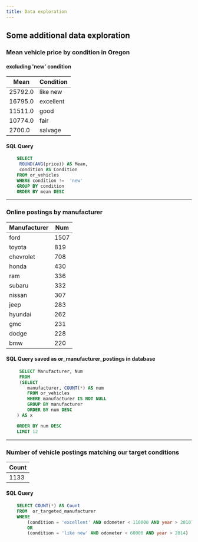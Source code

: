 ```yaml
---
title: Data exploration
---
```


## Some additional data exploration


### Mean vehicle price by condition in Oregon
#### excluding 'new' condition
| Mean | Condition |
| --- | ------ |
|	25792.0	|	like new	|
|	16795.0	|	excellent	|
|	11511.0	|	good	|
|	10774.0	|	fair	|
|	2700.0	|	salvage	|

#### SQL Query

```sql
    SELECT  
     ROUND(AVG(price)) AS Mean,
     condition AS Condition
    FROM or_vehicles
    WHERE condition !=  'new'
    GROUP BY condition
    ORDER BY mean DESC
```

___


### Online postings by manufacturer

| Manufacturer | Num |
| --- | ------ |
|	ford	|	1507	|
|	toyota	|	819	|
|	chevrolet	|	708	|
|	honda	|	430	|
|	ram	|	336	|
|	subaru	|	332	|
|	nissan	|	307	|
|	jeep	|	283	|
|	hyundai	|	262	|
|	gmc	|	231	|
|	dodge	|	228	|
|	bmw	|	220	|

#### SQL Query saved as or_manufacturer_postings in database

```sql
     SELECT Manufacturer, Num
     FROM
     (SELECT  
        manufacturer, COUNT(*) AS num
        FROM or_vehicles
        WHERE manufacturer IS NOT NULL
        GROUP BY manufacturer
        ORDER BY num DESC
    ) AS x

    ORDER BY num DESC
    LIMIT 12
```

___

### Number of vehicle postings matching our target conditions
| Count |
| ----- |
| 1133  |

#### SQL Query

```sql
    SELECT COUNT(*) AS Count
    FROM  or_targeted_manufacturer
    WHERE
        (condition = 'excellent' AND odometer < 110000 AND year > 2010)
        OR
        (condition = 'like new' AND odometer < 60000 AND year > 2014)
```
